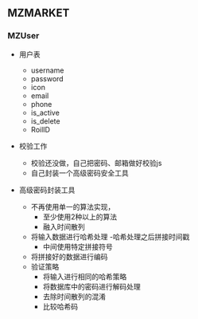 ## MZMARKET
### MZUser
- 用户表

    - username
    - password
    - icon
    - email
    - phone
    - is_active
    - is_delete
    - RoilID
- 校验工作
    - 校验还没做，自己把密码、邮箱做好校验js
    - 自己封装一个高级密码安全工具
- 高级密码封装工具
    - 不再使用单一的算法实现，
        - 至少使用2种以上的算法
        - 融入时间散列
    - 将输入数据进行哈希处理
    -哈希处理之后拼接时间戳
        - 中间使用特定拼接符号
    - 将拼接好的数据进行编码
    - 验证策略
        - 将输入进行相同的哈希策略
        - 将数据库中的密码进行解码处理
        - 去除时间散列的混淆
        - 比较哈希码